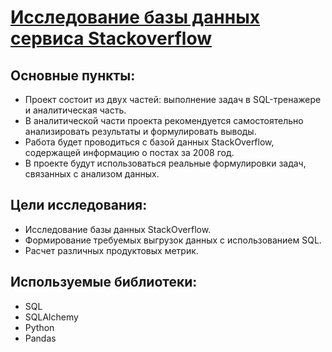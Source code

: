 # [Исследование базы данных сервиса Stackoverflow](https://github.com/Kibmor/Ramil_Yarullin_data_analyst/blob/main/08.%20%D0%9F%D1%80%D0%BE%D0%B4%D0%B2%D0%B8%D0%BD%D1%83%D1%82%D1%8B%D0%B9%20SQL/08_Advanced_SQL.ipynb)

## Основные пункты:
- Проект состоит из двух частей: выполнение задач в SQL-тренажере и аналитическая часть.
- В аналитической части проекта рекомендуется самостоятельно анализировать результаты и формулировать выводы.
- Работа будет проводиться с базой данных StackOverflow, содержащей информацию о постах за 2008 год.
- В проекте будут использоваться реальные формулировки задач, связанных с анализом данных.

## Цели исследования:
- Исследование базы данных StackOverflow.
- Формирование требуемых выгрузок данных с использованием SQL.
- Расчет различных продуктовых метрик.

## Используемые библиотеки:
- SQL
- SQLAlchemy
- Python
- Pandas
